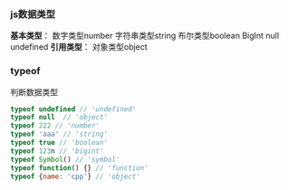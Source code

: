### js数据类型
**基本类型**：
数字类型number
字符串类型string
布尔类型boolean
BigInt
null
undefined
**引用类型**：
对象类型object
### typeof
判断数据类型
```js
typeof undefined // 'undefined'
typeof null  // 'object'
typeof 222 // 'number'
typeof 'aaa' // 'string'
typeof true // 'boolean'
typeof 123n // 'bigint'
typeof Symbol() // 'symbol'
typeof function() {} // 'function'
typeof {name: 'cpp'} // 'object'
```